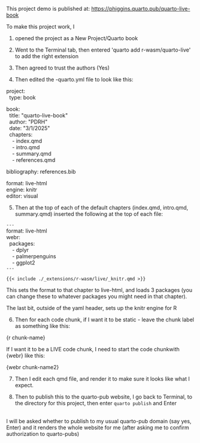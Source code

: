 This project demo is published at:
https://phiggins.quarto.pub/quarto-live-book

To make this project work, I 

1. opened the project as a
New Project/Quarto book

2. Went to the Terminal tab, then entered 'quarto add r-wasm/quarto-live'
to add the right extension

3. Then agreed to trust the authors (Yes)

4. Then edited the -quarto.yml file to look like this:

project:<br>
&nbsp;&nbsp;type: book <br>

book: <br>
&nbsp;&nbsp;title: "quarto-live-book" <br>
&nbsp;&nbsp;author: "PDRH" <br>
&nbsp;&nbsp;date: "3/1/2025" <br>
&nbsp;&nbsp;chapters: <br>
&nbsp;&nbsp;&nbsp;&nbsp;- index.qmd <br>
&nbsp;&nbsp;&nbsp;&nbsp;- intro.qmd <br>
&nbsp;&nbsp;&nbsp;&nbsp;- summary.qmd <br>
&nbsp;&nbsp;&nbsp;&nbsp;- references.qmd <br>

bibliography: references.bib <br>

format: live-html <br>
engine: knitr <br>
editor: visual <br>

5. Then at the top of each of the default chapters
(index.qmd, intro.qmd, summary.qmd) inserted the following at the top of each file:

`---` <br>
format: live-html <br>
webr: <br>
&nbsp;&nbsp;packages: <br>
&nbsp;&nbsp;&nbsp;&nbsp;- dplyr <br>
&nbsp;&nbsp;&nbsp;&nbsp;- palmerpenguins <br>
&nbsp;&nbsp;&nbsp;&nbsp;- ggplot2 <br>
`---` <br>

`{{< include ./_extensions/r-wasm/live/_knitr.qmd >}}`

This sets the format to that chapter to live-html, and loads 3 packages (you can change these to whatever packages you might need in that chapter).

The last bit, outside of the yaml header, sets up the knitr engine for R

6. Then for each code chunk,
if I want it to be static - leave the chunk label as something like this:

{r chunk-name}

If I want it to be a LIVE code chunk, I need to start the code chunkwith {webr}
like this:

{webr chunk-name2}


7. Then I edit each qmd file, and render it to make sure it looks like what I expect.

8. Then to publish this to the quarto-pub website,
I go back to Terminal, to the directory for this project,
then enter `quarto publish` and Enter
<br>
I will be asked whether to publish to my usual quarto-pub domain
(say yes, Enter)
and it renders the whole website for me (after asking me to confirm authorization to quarto-pubs)

